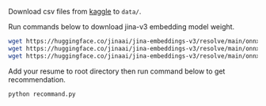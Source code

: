 Download csv files from [kaggle](https://www.kaggle.com/datasets/asaniczka/1-3m-linkedin-jobs-and-skills-2024/) to `data/`.

Run commands below to download jina-v3 embedding model weight.
```bash
wget https://huggingface.co/jinaai/jina-embeddings-v3/resolve/main/onnx/model.onnx -O jina-embeddings-v3/onnx/model.onnx
wget https://huggingface.co/jinaai/jina-embeddings-v3/resolve/main/onnx/model.onnx_data -O jina-embeddings-v3/onnx/model.onnx_data
wget https://huggingface.co/jinaai/jina-embeddings-v3/resolve/main/onnx/model_fp16.onnx -O jina-embeddings-v3/onnx/model_fp16.onnx
```

Add your resume to root directory then run command below to get recommendation.
```bash
python recommand.py
```